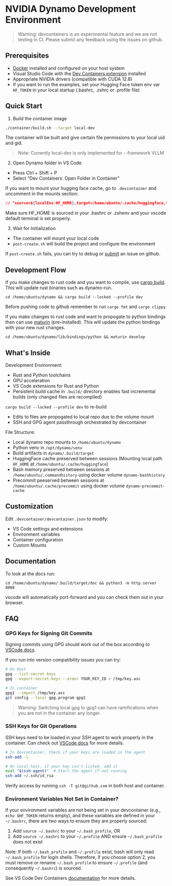 <!--
SPDX-FileCopyrightText: Copyright (c) 2024-2025 NVIDIA CORPORATION & AFFILIATES. All rights reserved.
SPDX-License-Identifier: Apache-2.0

Licensed under the Apache License, Version 2.0 (the "License");
you may not use this file except in compliance with the License.
You may obtain a copy of the License at

http://www.apache.org/licenses/LICENSE-2.0

Unless required by applicable law or agreed to in writing, software
distributed under the License is distributed on an "AS IS" BASIS,
WITHOUT WARRANTIES OR CONDITIONS OF ANY KIND, either express or implied.
See the License for the specific language governing permissions and
limitations under the License.
-->

# NVIDIA Dynamo Development Environment

> Warning: devcontainers is an experimental feature and we are not testing in CI. Please submit any feedback using the issues on github.

## Prerequisites
- [Docker](https://docs.docker.com/get-started/get-docker/) installed and configured on your host system
- Visual Studio Code with the [Dev Containers extension](https://marketplace.visualstudio.com/items?itemName=ms-vscode-remote.remote-containers) installed
- Appropriate NVIDIA drivers (compatible with CUDA 12.8)
- If you want to run the examples, set your Hugging Face token env var `HF_TOKEN` in your local startup (.bashrc, .zshrc or .profile file)

## Quick Start
1. Build the container image

```bash
./container/build.sh --target local-dev
```

The container will be built and give certain file permissions to your local uid and gid.

> Note: Currently local-dev is only implemented for --framework VLLM

2. Open Dynamo folder in VS Code
- Press Ctrl + Shift + P
- Select "Dev Containers: Open Folder in Container"

If you want to mount your hugging face cache, go to `.devcontainer` and uncomment in the mounts section:

```json
// "source=${localEnv:HF_HOME},target=/home/ubuntu/.cache/huggingface,type=bind", // Uncomment to enable HF Cache Mount. Make sure to set HF_HOME env var in you .bashrc
```
Make sure HF_HOME is sourced in your .bashrc or .zshenv and your vscode default terminal is set properly.

3. Wait for Initialization
- The container will mount your local code
- `post-create.sh` will build the project and configure the environment

If `post-create.sh` fails, you can try to debug or [submit](https://github.com/ai-dynamo/dynamo/issues) an issue on github.

## Development Flow

If you make changes to rust code and you want to compile, use [cargo build](https://doc.rust-lang.org/cargo/commands/cargo-build.html). This will update rust binaries such as dynamo-run.

```
cd /home/ubuntu/dynamo && cargo build --locked --profile dev
```

Before pushing code to github remember to run `cargo fmt` and `cargo clippy`

If you make changes to rust code and want to propogate to python bindings then can use [maturin](https://www.maturin.rs/#usage) (pre-installed). This will update the python bindings with your new rust changes.

```
cd /home/ubuntu/dynamo/lib/bindings/python && maturin develop
```

## What's Inside
Development Environment:
- Rust and Python toolchains
- GPU acceleration
- VS Code extensions for Rust and Python
- Persistent build cache in `.build/` directory enables fast incremental builds (only changed files are recompiled)

`cargo build --locked --profile dev` to re-build

- Edits to files are propogated to local repo due to the volume mount
- SSH and GPG agent passthrough orchestrated by devcontainer

File Structure:
- Local dynamo repo mounts to `/home/ubuntu/dynamo`
- Python venv in `/opt/dynamo/venv`
- Build artifacts in `dynamo/.build/target`
- HuggingFace cache preserved between sessions (Mounting local path `HF_HOME` at `/home/ubuntu/.cache/huggingface`)
- Bash memory preserved between sessions at `/home/ubuntu/.commandhistory` using docker volume `dynamo-bashhistory`
- Precommit peeserved between sessions at `/home/ubuntu/.cache/precommit` using docker volume `dynamo-precommit-cache`

## Customization
Edit `.devcontainer/devcontainer.json` to modify:
- VS Code settings and extensions
- Environment variables
- Container configuration
- Custom Mounts

## Documentation

To look at the docs run:
```
cd /home/ubuntu/dynamo/.build/target/doc && python3 -m http.server 8000
```

vscode will automatically port-forward and you can check them out in your browser.

## FAQ

### GPG Keys for Signing Git Commits
Signing commits using GPG should work out of the box according to [VSCode docs](https://code.visualstudio.com/remote/advancedcontainers/sharing-git-credentials#_sharing-gpg-keys).

If you run into version compatibility issues you can try:

```bash
# On Host
gpg --list-secret-keys
gpg --export-secret-keys --armor YOUR_KEY_ID > /tmp/key.asc

# In container
gpg1 --import /tmp/key.asc
git config --local gpg.program gpg1
```

> Warning: Switching local gpg to gpg1 can have ramifications when you are not in the container any longer.

### SSH Keys for Git Operations

SSH keys need to be loaded in your SSH agent to work properly in the container. Can check out [VSCode docs](https://code.visualstudio.com/remote/advancedcontainers/sharing-git-credentials) for more details.

```bash
# In devcontainer, Check if your keys are loaded in the agent
ssh-add -l

# On local host, if your key isn't listed, add it
eval "$(ssh-agent)"  # Start the agent if not running
ssh-add ~/.ssh/id_rsa
```

Verify access by running `ssh -T git@github.com` in both host and container.

### Environment Variables Not Set in Container?

If your environment variables are not being set in your devcontainer (e.g., `echo $HF_TOKEN` returns empty), and these variables are defined in your `~/.bashrc`, there are two ways to ensure they are properly sourced:

1. Add `source ~/.bashrc` to your `~/.bash_profile`, OR
2. Add `source ~/.bashrc` to your `~/.profile` AND ensure `~/.bash_profile` does not exist

Note: If both `~/.bash_profile` and `~/.profile` exist, bash will only read `~/.bash_profile` for login shells. Therefore, if you choose option 2, you must remove or rename `~/.bash_profile` to ensure `~/.profile` (and consequently `~/.bashrc`) is sourced.


See VS Code Dev Containers [documentation](https://code.visualstudio.com/docs/devcontainers/containers) for more details.
